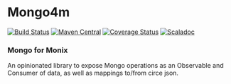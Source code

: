 Mongo4m
====

[![Build Status](https://travis-ci.org/aaronp/mongo4m.svg?branch=master)](https://travis-ci.org/aaronp/mongo4m)
[![Maven Central](https://maven-badges.herokuapp.com/maven-central/com.github.aaronp/mongo4m_2.12/badge.png)](https://maven-badges.herokuapp.com/maven-central/com.github.aaronp/mongo4m_2.12)
[![Coverage Status](https://coveralls.io/repos/github/aaronp/mongo4m/badge.svg?branch=master)](https://coveralls.io/github/aaronp/mongo4m?branch=master)
[![Scaladoc](https://javadoc-badge.appspot.com/com.github.aaronp/mongo4m_2.12.svg?label=scaladoc)](https://javadoc-badge.appspot.com/com.github.aaronp/mongo4m_2.12)

### Mongo for Monix

An opinionated library to expose Mongo operations as an Observable and Consumer of data, 
as well as mappings to/from circe json.
